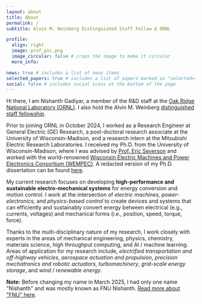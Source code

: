 ```yaml
---
layout: about
title: About
permalink: /
subtitle: Alvin M. Weinberg Distinguished Staff Fellow @ ORNL

profile:
  align: right
  image: prof_pic.png
  image_circular: false # crops the image to make it circular
  more_info:

news: true # includes a list of news items
selected_papers: true # includes a list of papers marked as "selected={true}"
social: false # includes social icons at the bottom of the page
---
```


Hi there, I am Nishanth Gadiyar, a member of the R&D staff at the [Oak Ridge National Laboratory (ORNL)](https://www.ornl.gov/staff-profile/fnu-nishanth). I also hold the Alvin M. Weinberg [distinguished staff fellowship](https://www.ornl.gov/careers/distinguished-fellowships).

Prior to joining ORNL in October 2024, I worked as a Research Engineer at General Electric (GE) Research, a post-doctoral research associate at the University of Wisconsin-Madison, and a research intern at the Mitsubishi Electric Research Laboratories.
I received my Ph.D. from the University of Wisconsin-Madison, where I was advised by [Prof. Eric Severson](https://elev.umn.edu/) and worked with the world-renowned [Wisconsin Electric Machines and Power Electronics Consortium (WEMPEC)](https://wempec.wisc.edu/). A redacted version of my Ph.D. dissertation can be found [here](https://www.researchgate.net/publication/380099454_An_Investigation_of_Power_Dense_Axial_Flux_Electric_Machines_to_Electrify_Off-Highway_Vehicles_Chapters_1_-_7).

My current research focuses on developing **high-performance and sustainable electro-mechanical systems** for energy conversion and motion control. I work at the intersection of *electric machines, power-electronics,* and *physics-based control*
to create devices and systems that can efficiently and sustainably convert energy between electrical (e.g., currents, voltages) and mechanical forms (i.e., position, speed, torque, force). 

Thanks to the multi-disciplinary nature of my research, I work closely with experts in the areas of mechanical engineering, physics, chemistry, materials science, high throughput computing, and AI / machine learning.
Areas of application for my research include, *electrified transportation and off-highway vehicles*, *aerospace actuation and propulsion*, *precision mechatronics and robotic actuators*, *turbomachinery*, *grid-scale energy storage*, and *wind / renewable energy*.

**Note:** Before changing my name in March 2025, I had only one name "Nishanth" and was mostly known as FNU Nishanth. [Read more about "FNU" here](https://viveksinghblog.medium.com/change-my-name-remove-fnu-9bb5687e44c). 
